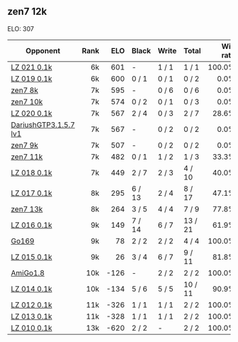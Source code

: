 ## zen7 12k ##

ELO: 307

Opponent | Rank | ELO | Black | Write | Total | Win rate
---------|-----:|----:|-------|-------|-------|-------:
[LZ 021 0.1k](LZ%20021%200.1k.md) | 6k | 601 | - | 1 / 1 | 1 / 1 | 100.0%
[LZ 019 0.1k](LZ%20019%200.1k.md) | 6k | 600 | 0 / 1 | 0 / 1 | 0 / 2 | 0.0%
[zen7 8k](zen7%208k.md) | 7k | 595 | - | 0 / 6 | 0 / 6 | 0.0%
[zen7 10k](zen7%2010k.md) | 7k | 574 | 0 / 2 | 0 / 1 | 0 / 3 | 0.0%
[LZ 020 0.1k](LZ%20020%200.1k.md) | 7k | 567 | 2 / 4 | 0 / 3 | 2 / 7 | 28.6%
[DariushGTP3.1.5.7 lv1](DariushGTP3.1.5.7%20lv1.md) | 7k | 567 | - | 0 / 2 | 0 / 2 | 0.0%
[zen7 9k](zen7%209k.md) | 7k | 507 | - | 0 / 2 | 0 / 2 | 0.0%
[zen7 11k](zen7%2011k.md) | 7k | 482 | 0 / 1 | 1 / 2 | 1 / 3 | 33.3%
[LZ 018 0.1k](LZ%20018%200.1k.md) | 7k | 449 | 2 / 7 | 2 / 3 | 4 / 10 | 40.0%
[LZ 017 0.1k](LZ%20017%200.1k.md) | 8k | 295 | 6 / 13 | 2 / 4 | 8 / 17 | 47.1%
[zen7 13k](zen7%2013k.md) | 8k | 264 | 3 / 5 | 4 / 4 | 7 / 9 | 77.8%
[LZ 016 0.1k](LZ%20016%200.1k.md) | 9k | 149 | 7 / 14 | 6 / 7 | 13 / 21 | 61.9%
[Go169](Go169.md) | 9k | 78 | 2 / 2 | 2 / 2 | 4 / 4 | 100.0%
[LZ 015 0.1k](LZ%20015%200.1k.md) | 9k | 26 | 3 / 4 | 6 / 7 | 9 / 11 | 81.8%
[AmiGo1.8](AmiGo1.8.md) | 10k | -126 | - | 2 / 2 | 2 / 2 | 100.0%
[LZ 014 0.1k](LZ%20014%200.1k.md) | 10k | -134 | 5 / 6 | 5 / 5 | 10 / 11 | 90.9%
[LZ 012 0.1k](LZ%20012%200.1k.md) | 11k | -326 | 1 / 1 | 1 / 1 | 2 / 2 | 100.0%
[LZ 013 0.1k](LZ%20013%200.1k.md) | 11k | -328 | 1 / 1 | 1 / 1 | 2 / 2 | 100.0%
[LZ 010 0.1k](LZ%20010%200.1k.md) | 13k | -620 | 2 / 2 | - | 2 / 2 | 100.0%
